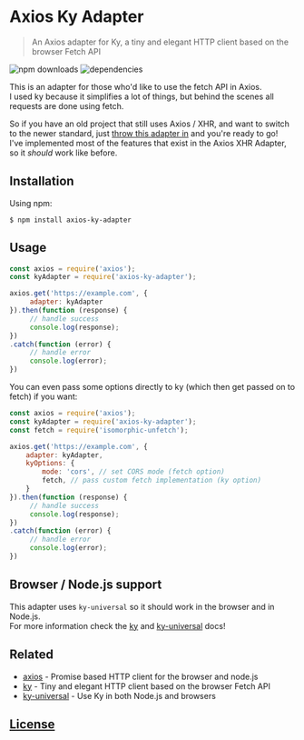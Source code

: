# Axios Ky Adapter

> An Axios adapter for Ky, a tiny and elegant HTTP client based on the browser Fetch API

![npm downloads](https://img.shields.io/npm/dt/axios-ky-adapter?style=for-the-badge)
![dependencies](https://img.shields.io/david/Skayo/axios-ky-adapter?style=for-the-badge)

This is an adapter for those who'd like to use the fetch API in Axios.  
I used ky because it simplifies a lot of things, but behind the scenes all requests are done using fetch.  

So if you have an old project that still uses Axios / XHR, and want to switch to the newer standard, just [throw this adapter in](#usage) and you're ready to go!  
I've implemented most of the features that exist in the Axios XHR Adapter, so it *should* work like before.

## Installation

Using npm:
```shell
$ npm install axios-ky-adapter
```

## Usage

```js
const axios = require('axios');
const kyAdapter = require('axios-ky-adapter');

axios.get('https://example.com', {
     adapter: kyAdapter
}).then(function (response) {
     // handle success
     console.log(response);
})
.catch(function (error) {
     // handle error
     console.log(error);
})
```

You can even pass some options directly to ky (which then get passed on to fetch) if you want:
```js
const axios = require('axios');
const kyAdapter = require('axios-ky-adapter');
const fetch = require('isomorphic-unfetch');

axios.get('https://example.com', {
    adapter: kyAdapter,
    kyOptions: {
        mode: 'cors', // set CORS mode (fetch option)
        fetch, // pass custom fetch implementation (ky option)
    }
}).then(function (response) {
     // handle success
     console.log(response);
})
.catch(function (error) {
     // handle error
     console.log(error);
})
```

## Browser / Node.js support

This adapter uses `ky-universal` so it should work in the browser and in Node.js.  
For more information check the [ky](https://github.com/sindresorhus/ky) and [ky-universal](https://github.com/sindresorhus/ky-universal) docs!

## Related

- [axios](https://github.com/axios/axios) - Promise based HTTP client for the browser and node.js
- [ky](https://github.com/sindresorhus/ky) - Tiny and elegant HTTP client based on the browser Fetch API
- [ky-universal](https://github.com/sindresorhus/ky-universal) - Use Ky in both Node.js and browsers

## [License](https://github.com/Skayo/axios-ky-adapter/blob/master/LICENSE.md)